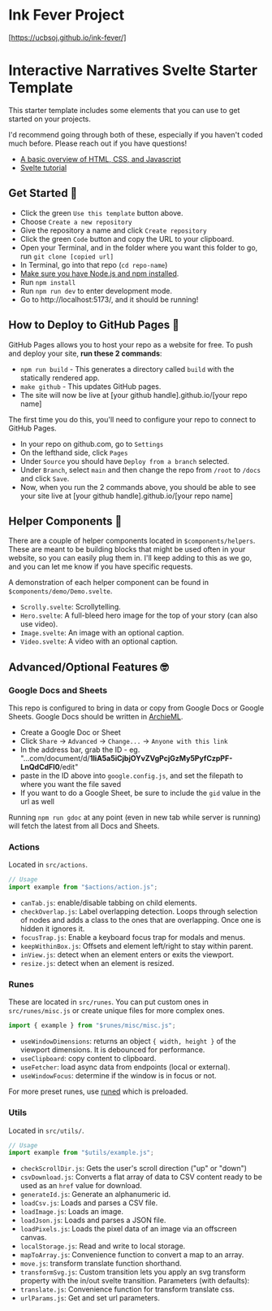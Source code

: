 # Ink Fever Project

[https://ucbsoj.github.io/ink-fever/]


# Interactive Narratives Svelte Starter Template

This starter template includes some elements that you can use to get started on your projects.

I'd recommend going through both of these, especially if you haven't coded much before. Please reach out if you have questions!

* [A basic overview of HTML, CSS, and Javascript](https://developer.mozilla.org/en-US/docs/Learn_web_development/Getting_started/Your_first_website)
* [Svelte tutorial](https://svelte.dev/tutorial/svelte/welcome-to-svelte)

## Get Started 🚦
* Click the green `Use this template` button above.
* Choose `Create a new repository`
* Give the repository a name and click `Create repository`
* Click the green `Code` button and copy the URL to your clipboard.
* Open your Terminal, and in the folder where you want this folder to go, run `git clone [copied url]`
* In Terminal, go into that repo (`cd repo-name`)
* [Make sure you have Node.js and npm installed](https://docs.npmjs.com/downloading-and-installing-node-js-and-npm).
* Run `npm install`
* Run `npm run dev` to enter development mode.
* Go to http://localhost:5173/, and it should be running!


## How to Deploy to GitHub Pages 🚀

GitHub Pages allows you to host your repo as a website for free. To push and deploy your site, **run these 2 commands**:
* `npm run build` - This generates a directory called `build` with the statically rendered app.
* `make github` - This updates GitHub pages.
* The site will now be live at [your github handle].github.io/[your repo name]

The first time you do this, you'll need to configure your repo to connect to GitHub Pages.
* In your repo on github.com, go to `Settings`
* On the lefthand side, click `Pages`
* Under `Source` you should have `Deploy from a branch` selected.
* Under `Branch`, select `main` and then change the repo from `/root` to `/docs` and click `Save`.
* Now, when you run the 2 commands above, you should be able to see your site live at [your github handle].github.io/[your repo name]


## Helper Components 🧱

There are a couple of helper components located in `$components/helpers`. These are meant to be building blocks that might be used often in your website, so you can easily plug them in. I'll keep adding to this as we go, and you can let me know if you have specific requests.

A demonstration of each helper component can be found in `$components/demo/Demo.svelte`.

* `Scrolly.svelte`: Scrollytelling.
* `Hero.svelte`: A full-bleed hero image for the top of your story (can also use video).
* `Image.svelte`: An image with an optional caption.
* `Video.svelte`: A video with an optional caption.


## Advanced/Optional Features 🤓

### Google Docs and Sheets

This repo is configured to bring in data or copy from Google Docs or Google Sheets. Google Docs should be written in [ArchieML]([url](https://archieml.org/)).

* Create a Google Doc or Sheet
* Click `Share` -> `Advanced` -> `Change...` -> `Anyone with this link`
* In the address bar, grab the ID - eg. "...com/document/d/**1IiA5a5iCjbjOYvZVgPcjGzMy5PyfCzpPF-LnQdCdFI0**/edit"
* paste in the ID above into `google.config.js`, and set the filepath to where you want the file saved
* If you want to do a Google Sheet, be sure to include the `gid` value in the url as well

Running `npm run gdoc` at any point (even in new tab while server is running) will fetch the latest from all Docs and Sheets.


### Actions

Located in `src/actions`.

```js
// Usage
import example from "$actions/action.js";
```

* `canTab.js`: enable/disable tabbing on child elements.
* `checkOverlap.js`: Label overlapping detection. Loops through selection of nodes and adds a class to the ones that are overlapping. Once one is hidden it ignores it.
* `focusTrap.js`: Enable a keyboard focus trap for modals and menus.
* `keepWithinBox.js`: Offsets and element left/right to stay within parent.
* `inView.js`: detect when an element enters or exits the viewport.
* `resize.js`: detect when an element is resized.

### Runes

These are located in `src/runes`. You can put custom ones in `src/runes/misc.js` or create unique files for more complex ones.

```js
import { example } from "$runes/misc/misc.js";
```

* `useWindowDimensions`: returns an object `{ width, height }` of the viewport dimensions. It is debounced for performance.
* `useClipboard`: copy content to clipboard.
* `useFetcher`: load async data from endpoints (local or external).
* `useWindowFocus`: determine if the window is in focus or not.

For more preset runes, use [runed](https://runed.dev/docs) which is preloaded. 

### Utils

Located in `src/utils/`.

```js
// Usage
import example from "$utils/example.js";
```
* `checkScrollDir.js`: Gets the user's scroll direction ("up" or "down")
* `csvDownload.js`: Converts a flat array of data to CSV content ready to be used as an `href` value for download.
* `generateId.js`: Generate an alphanumeric id.
* `loadCsv.js`: Loads and parses a CSV file.
* `loadImage.js`: Loads an image.
* `loadJson.js`: Loads and parses a JSON file.
* `loadPixels.js`: Loads the pixel data of an image via an offscreen canvas.
* `localStorage.js`: Read and write to local storage.
* `mapToArray.js`: Convenience function to convert a map to an array.
* `move.js`: transform translate function shorthand.
* `transformSvg.js`: Custom transition lets you apply an svg transform property with the in/out svelte transition. Parameters (with defaults):
* `translate.js`: Convenience function for transform translate css.
* `urlParams.js`: Get and set url parameters.
